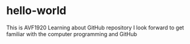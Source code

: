 # hello-world

This is AVF1920 Learning about GitHub repository 
I look forward to get familiar with the computer programming and GitHub
